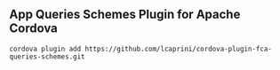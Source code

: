 ## App Queries Schemes Plugin for Apache Cordova

```
cordova plugin add https://github.com/lcaprini/cordova-plugin-fca-queries-schemes.git
```
